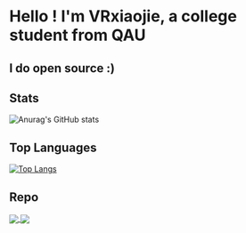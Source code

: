 # Hello ! I'm VRxiaojie, a college student from QAU
## I do open source :)

## Stats
![Anurag's GitHub stats](https://github-readme-stats-git-master-vrxiaojies-projects.vercel.app/api?username=vrxiaojie&show_icons=true&theme=radical)

## Top Languages
[![Top Langs](https://github-readme-stats-git-master-vrxiaojies-projects.vercel.app/api/top-langs/?username=vrxiaojie&layout=compact&theme=dark)](https://github.com/anuraghazra/github-readme-stats)

## Repo
<a href="https://github.com/vrxiaojie/ESP32-desktop-dashboard">
  <img align="center" src="https://github-readme-stats-git-master-vrxiaojies-projects.vercel.app/api/pin/?username=vrxiaojie&repo=ESP32-desktop-dashboard&theme=onedark" />
</a>

<a href="https://github.com/vrxiaojie/CW32F030C8T6_VAmeter">
  <img align="center" src="https://github-readme-stats-git-master-vrxiaojies-projects.vercel.app/api/pin/?username=vrxiaojie&repo=CW32F030C8T6_VAmeter&theme=highcontrast" />
</a>
